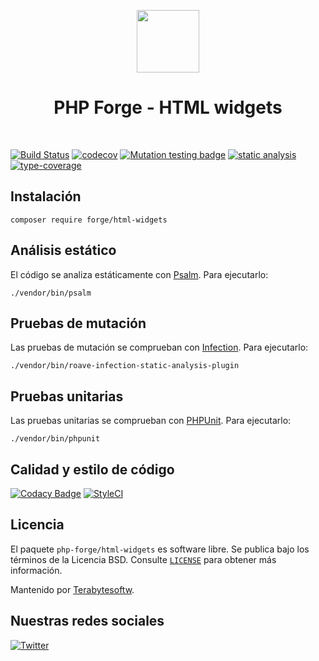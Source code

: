 <p align="center">
    <a href="https://github.com/php-forge/html-widgets" target="_blank">
        <img src="https://avatars.githubusercontent.com/u/103309199?s=400&u=ca3561c692f53ed7eb290d3bb226a2828741606f&v=4" height="100px">
    </a>
    <h1 align="center">PHP Forge - HTML widgets</h1>
    <br>
</p>

[![Build Status](https://github.com/php-forge/html-widgets/workflows/build/badge.svg)](https://github.com/php-forge/html-widgets/actions?query=workflow%3Abuild)
[![codecov](https://codecov.io/gh/php-forge/html-widgets/branch/main/graph/badge.svg?token=KB6T5KMGED)](https://codecov.io/gh/php-forge/html-widgets)
[![Mutation testing badge](https://img.shields.io/endpoint?style=flat&url=https%3A%2F%2Fbadge-api.stryker-mutator.io%2Fgithub.com%2Fphp-forge%2Ftemplate%2Fmain)](https://dashboard.stryker-mutator.io/reports/github.com/php-forge/html-widgets/main)
[![static analysis](https://github.com/php-forge/html-widgets/workflows/static%20analysis/badge.svg)](https://github.com/php-forge/html-widgets/actions?query=workflow%3A%22static+analysis%22)
[![type-coverage](https://shepherd.dev/github/php-forge/html-widgets/coverage.svg)](https://shepherd.dev/github/php-forge/html-widgets)

## Instalación

```shell
composer require forge/html-widgets
```

## Análisis estático

El código se analiza estáticamente con [Psalm](https://psalm.dev/docs). Para ejecutarlo:

```shell
./vendor/bin/psalm
```

## Pruebas de mutación

Las pruebas de mutación se comprueban con [Infection](https://infection.github.io/). Para ejecutarlo:

```shell
./vendor/bin/roave-infection-static-analysis-plugin
```

## Pruebas unitarias

Las pruebas unitarias se comprueban con [PHPUnit](https://phpunit.de/). Para ejecutarlo:

```shell
./vendor/bin/phpunit
```

## Calidad y estilo de código

[![Codacy Badge](https://app.codacy.com/project/badge/Grade/5265edb5b21e4b3eb04bf869f4f0ce9f)](https://www.codacy.com/gh/php-forge/html-widgets/dashboard?utm_source=github.com&amp;utm_medium=referral&amp;utm_content=php-forge/html-widgets&amp;utm_campaign=Badge_Grade)
[![StyleCI](https://github.styleci.io/repos/494495136/shield?branch=main)](https://github.styleci.io/repos/494495136?branch=main)

## Licencia

El paquete `php-forge/html-widgets` es software libre. Se publica bajo los términos de la Licencia BSD.
Consulte [`LICENSE`](./LICENSE.md) para obtener más información.

Mantenido por [Terabytesoftw](https://github.com/terabytesoftw).

## Nuestras redes sociales

[![Twitter](https://img.shields.io/badge/twitter-follow-1DA1F2?logo=twitter&logoColor=1DA1F2&labelColor=555555?style=flat)](https://twitter.com/PhpForge)
